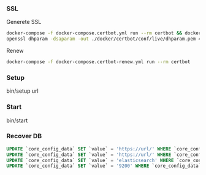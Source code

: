 ### SSL

Generete SSL
```bash
docker-compose -f docker-compose.certbot.yml run --rm certbot && docker rm -vf $(docker ps -aq)
openssl dhparam -dsaparam -out ./docker/certbot/conf/live/dhparam.pem 4096
```

Renew
```bash
docker-compose -f docker-compose.certbot-renew.yml run --rm certbot
```

### Setup
bin/setup url

### Start
bin/start

### Recover DB
```sql
UPDATE `core_config_data` SET `value` = 'https://url/' WHERE `core_config_data`.`config_id` = 381;
UPDATE `core_config_data` SET `value` = 'https://url/' WHERE `core_config_data`.`config_id` = 4;
UPDATE `core_config_data` SET `value` = 'elasticsearch' WHERE `core_config_data`.`config_id` = 1;
UPDATE `core_config_data` SET `value` = '9200' WHERE `core_config_data`.`config_id` = 2;
```